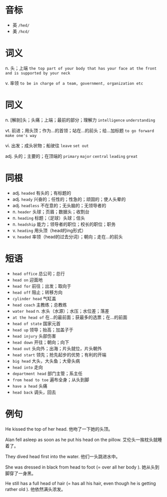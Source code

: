 # 音标

- 英 `/hed/`
- 美 `/hɛd/`

# 词义

n. 头；上端
`the top part of your body that has your face at the front and is supported by your neck`

v. 率领
`to be in charge of a team, government, organization etc`

# 同义

n. [解剖]头；头痛；上端；最前的部分；理解力
`intelligence` `understanding`

vt. 前进；用头顶；作为…的首领；站在…的前头；给…加标题
`to go forward` `make one's way`

vi. 出发；成头状物；船驶往
`leave` `set out`

adj. 头的；主要的；在顶端的
`primary` `major` `central` `leading` `great`

# 同根

- adj. `headed` 有头的；有标题的
- adj. `heady` 兴奋的；任性的；性急的；顽固的；使人头晕的
- adj. `headless` 不在意的；无头脑的；无领导者的
- n. `header` 头球；页眉；数据头；收割台
- n. `heading` 标题；（足球）头球；信头
- n. `headship` 能力；领导者的职位；校长的职位；职务
- v. `heading` 用头顶（head的ing形式）
- v. `headed` 率领（head的过去分词）；朝向；走在…的前头

# 短语

- `head office` 总公司；总行
- `head on` 迎面地
- `head for` 前往；出发；取向于
- `head off` 阻止；转移方向
- `cylinder head` 气缸盖
- `head coach` 主教练；总教练
- `water head` n. 水头（水源）；水压；水位差；落差
- `at the head of` 在…的最前面；获最多的选票；在…的前面
- `head of state` 国家元首
- `head up` 领导；抬高；加盖子于
- `head injury` 头部伤害
- `head down` 开往；朝向；向下
- `head out` 头向外；出海；片头就位，片头朝外
- `head start` 领先；抢先起步的优势；有利的开端
- `big head` 大头，大头鱼；大骨头病
- `head into` 走向
- `department head` 部门主管；系主任
- `from head to toe` 遍布全身；从头到脚
- `have a head` 头痛
- `head back` 调头，回去

# 例句

He kissed the top of her head.
他吻了一下她的头顶。

Alan fell asleep as soon as he put his head on the pillow.
艾伦头一挨枕头就睡着了。

They dived head first into the water.
他们一头跳进水中。

She was dressed in black from head to foot (= over all her body ).
她从头到脚穿了一身黑。

He still has a full head of hair (= has all his hair, even though he is getting rather old ).
他依然满头浓发。


